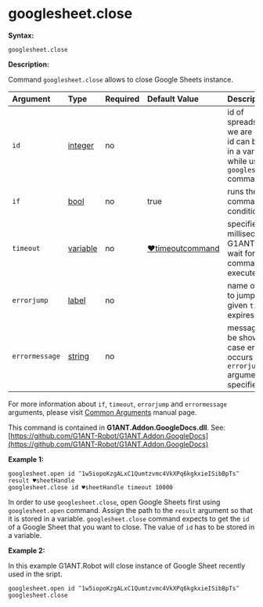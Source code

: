 # googlesheet.close

**Syntax:**

```text
googlesheet.close
```

**Description:**

Command `googlesheet.close` allows to close Google Sheets instance.

| Argument | Type | Required | Default Value | Description |
| :--- | :--- | :--- | :--- | :--- |
| `id` | [integer](https://github.com/G1ANT-Robot/G1ANT.Manual/blob/master/G1ANT-Language/Structures/integer.md) | no |  | id of spreadsheet that we are closing, id can be saved in a variable while using `googlesheet.open` command |
| `if` | [bool](https://github.com/G1ANT-Robot/G1ANT.Manual/blob/master/G1ANT-Language/Structures/bool.md) | no | true | runs the command only if condition is true |
| `timeout` | [variable](https://github.com/G1ANT-Robot/G1ANT.Manual/blob/master/G1ANT-Language/Special-Characters/variable.md) | no | [♥timeoutcommand](https://github.com/G1ANT-Robot/G1ANT.Manual/blob/master/G1ANT-Language/Variables/Special-Variables.md) | specifies time in milliseconds for G1ANT.Robot to wait for the command to be executed |
| `errorjump` | [label](https://github.com/G1ANT-Robot/G1ANT.Manual/blob/master/G1ANT-Language/Structures/label.md) | no |  | name of the label to jump to if given `timeout` expires |
| `errormessage` | [string](https://github.com/G1ANT-Robot/G1ANT.Manual/blob/master/G1ANT-Language/Structures/string.md) | no |  | message that will be shown in case error occurs and no `errorjump` argument is specified |

For more information about `if`, `timeout`, `errorjump` and `errormessage` arguments, please visit [Common Arguments](https://github.com/G1ANT-Robot/G1ANT.Manual/blob/master/G1ANT-Language/Common-Arguments.md) manual page.

This command is contained in **G1ANT.Addon.GoogleDocs.dll**. See: [https://github.com/G1ANT-Robot/G1ANT.Addon.GoogleDocs](https://github.com/G1ANT-Robot/G1ANT.Addon.GoogleDocs)

**Example 1:**

```text
googlesheet.open id ‴1w5iopoKzgALxC1Qumtzvmc4VkXPq6kgkxieISibBpTs‴ result ♥sheetHandle
googlesheet.close id ♥sheetHandle timeout 10000
```

In order to use `googlesheet.close`, open Google Sheets first using `googlesheet.open` command. Assign the path to the `result` argument so that it is stored in a variable. `googlesheet.close` command expects to get the `id` of a Google Sheet that you want to close. The value of `id` has to be stored in a variable.

**Example 2:**

In this example G1ANT.Robot will close instance of Google Sheet recently used in the sript.

```text
googlesheet.open id ‴1w5iopoKzgALxC1Qumtzvmc4VkXPq6kgkxieISibBpTs‴
googlesheet.close
```

